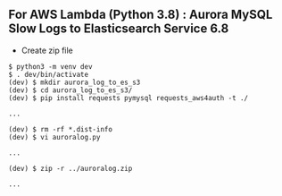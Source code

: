 ## For AWS Lambda (Python 3.8) : Aurora MySQL Slow Logs to Elasticsearch Service 6.8

- Create zip file

```sh:create_zip_file
$ python3 -m venv dev
$ . dev/bin/activate
(dev) $ mkdir aurora_log_to_es_s3
(dev) $ cd aurora_log_to_es_s3/
(dev) $ pip install requests pymysql requests_aws4auth -t ./

...

(dev) $ rm -rf *.dist-info
(dev) $ vi auroralog.py

...

(dev) $ zip -r ../auroralog.zip

...
```
